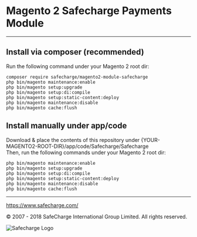 # Magento 2 Safecharge Payments Module

---

## Install via composer (recommended)
Run the following command under your Magento 2 root dir:

```
composer require safecharge/magento2-module-safecharge
php bin/magento maintenance:enable
php bin/magento setup:upgrade
php bin/magento setup:di:compile
php bin/magento setup:static-content:deploy
php bin/magento maintenance:disable
php bin/magento cache:flush
```

## Install manually under app/code
Download & place the contents of this repository under {YOUR-MAGENTO2-ROOT-DIR}/app/code/Safecharge/Safecharge  
Then, run the following commands under your Magento 2 root dir:
```
php bin/magento maintenance:enable
php bin/magento setup:upgrade
php bin/magento setup:di:compile
php bin/magento setup:static-content:deploy
php bin/magento maintenance:disable
php bin/magento cache:flush
```

---

https://www.safecharge.com/

© 2007 - 2018 SafeCharge International Group Limited.
All rights reserved.

![Safecharge Logo](https://www.safecharge.com/docs/API/images/Icons_SC_logo.svg)
